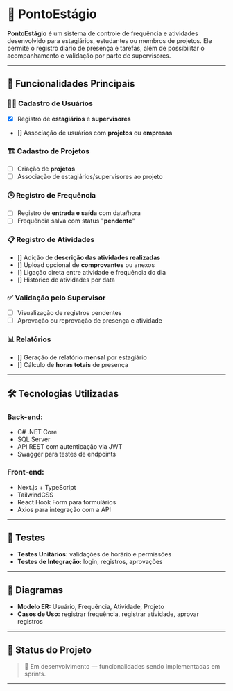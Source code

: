 # 📘 PontoEstágio

**PontoEstágio** é um sistema de controle de frequência e atividades desenvolvido para estagiários, estudantes ou membros de projetos. Ele permite o registro diário de presença e tarefas, além de possibilitar o acompanhamento e validação por parte de supervisores.

---

## 🚀 Funcionalidades Principais

### 🧑‍💼 Cadastro de Usuários
- [x] Registro de **estagiários** e **supervisores**
- [] Associação de usuários com **projetos** ou **empresas**

### 🏗️ Cadastro de Projetos
- [ ] Criação de **projetos**
- [ ] Associação de estagiários/supervisores ao projeto

### 🕒 Registro de Frequência
- [ ] Registro de **entrada e saída** com data/hora
- [ ] Frequência salva com status "**pendente**"

### 📋 Registro de Atividades
- [] Adição de **descrição das atividades realizadas**
- [] Upload opcional de **comprovantes** ou anexos
- [] Ligação direta entre atividade e frequência do dia
- [] Histórico de atividades por data

### ✅ Validação pelo Supervisor
- [ ] Visualização de registros pendentes
- [ ] Aprovação ou reprovação de presença e atividade

### 📊 Relatórios
- [] Geração de relatório **mensal** por estagiário
- [] Cálculo de **horas totais** de presença

---

## 🛠️ Tecnologias Utilizadas

### Back-end:
- C# .NET Core
- SQL Server
- API REST com autenticação via JWT
- Swagger para testes de endpoints

### Front-end:
- Next.js + TypeScript
- TailwindCSS
- React Hook Form para formulários
- Axios para integração com a API

---

## 🧪 Testes

- **Testes Unitários:** validações de horário e permissões
- **Testes de Integração:** login, registros, aprovações

---

## 📐 Diagramas

- **Modelo ER:** Usuário, Frequência, Atividade, Projeto
- **Casos de Uso:** registrar frequência, registrar atividade, aprovar registros

---

## 📌 Status do Projeto

> 🔄 Em desenvolvimento — funcionalidades sendo implementadas em sprints.

---


